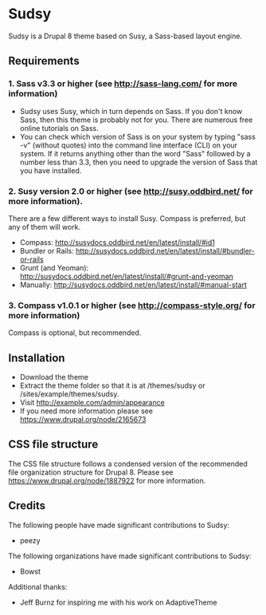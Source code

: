 # Sudsy
Sudsy is a Drupal 8 theme based on Susy, a Sass-based layout engine.

## Requirements

### 1. Sass v3.3 or higher (see http://sass-lang.com/ for more information)
  * Sudsy uses Susy, which in turn depends on Sass. If you don't know Sass,
  then this theme is probably not for you. There are numerous free online
  tutorials on Sass.
  * You can check which version of Sass is on your system by typing "sass -v" 
  (without quotes) into the command line interface (CLI) on your system. If it
  returns anything other than the word "Sass" followed by a number less than
  3.3, then you need to upgrade the version of Sass that you have installed.
  
### 2. Susy version 2.0 or higher (see http://susy.oddbird.net/ for more information).
  There are a few different ways to install Susy. Compass is
  preferred, but any of them will work.
 
 * Compass: http://susydocs.oddbird.net/en/latest/install/#id1
 * Bundler or Rails: http://susydocs.oddbird.net/en/latest/install/#bundler-or-rails
 * Grunt (and Yeoman): http://susydocs.oddbird.net/en/latest/install/#grunt-and-yeoman
 * Manually: http://susydocs.oddbird.net/en/latest/install/#manual-start

### 3. Compass v1.0.1 or higher (see http://compass-style.org/ for more information)
  Compass is optional, but recommended.

## Installation
  * Download the theme 
  * Extract the theme folder so that it is at /themes/sudsy or /sites/example/themes/sudsy.
  * Visit http://example.com/admin/appearance
  * If you need more information please see https://www.drupal.org/node/2165673

## CSS file structure
  The CSS file structure follows a condensed version of the recommended file
  organization structure for   Drupal 8. Please see 
  https://www.drupal.org/node/1887922 for more information.

## Credits
  The following people have made significant contributions to Sudsy:

  * peezy

  The following organizations have made significant contributions to Sudsy:

  * Bowst
  
  Additional thanks:
  
  * Jeff Burnz for inspiring me with his work on AdaptiveTheme
